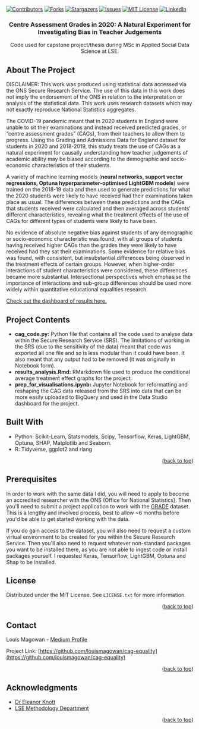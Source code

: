 <div id="top"></div>
<!--
*** Thanks for checking out the Best-README-Template. If you have a suggestion
*** that would make this better, please fork the repo and create a pull request
*** or simply open an issue with the tag "enhancement".
*** Don't forget to give the project a star!
*** Thanks again! Now go create something AMAZING! :D
-->



<!-- PROJECT SHIELDS -->
<!--
*** I'm using markdown "reference style" links for readability.
*** Reference links are enclosed in brackets [ ] instead of parentheses ( ).
*** See the bottom of this document for the declaration of the reference variables
*** for contributors-url, forks-url, etc. This is an optional, concise syntax you may use.
*** https://www.markdownguide.org/basic-syntax/#reference-style-links
-->
[![Contributors][contributors-shield]][contributors-url]
[![Forks][forks-shield]][forks-url]
[![Stargazers][stars-shield]][stars-url]
[![Issues][issues-shield]][issues-url]
[![MIT License][license-shield]][license-url]
[![LinkedIn][linkedin-shield]][linkedin-url]


<h3 align="center">Centre Assessment Grades in 2020: A Natural Experiment for Investigating Bias in Teacher Judgements</h3>

  <p align="center">
    Code used for capstone project/thesis during MSc in Applied Social Data Science at LSE.
  </p>
</div>





<!-- ABOUT THE PROJECT -->
## About The Project

DISCLAIMER: This work was produced using statistical data accessed via the ONS Secure Research Service. The use of this data in this work does not imply the endorsement of the ONS in relation to the interpretation or analysis of the statistical data. This work uses research datasets which may not exactly reproduce National Statistics aggregates.

The COVID-19 pandemic meant that in 2020 students in England were unable to sit their examinations and instead received predicted grades, or “centre assessment grades” (CAGs), from their teachers to allow them to progress. Using the Grading and Admissions Data for England dataset for students in 2020 and 2018-2019, this study treats the use of CAGs as a natural experiment for causally understanding how teacher judgements of academic ability may be biased according to the demographic and socio-economic characteristics of their students. 

A variety of machine learning models (<b>neural networks, support vector regressions, Optuna hyperparameter-optimised LightGBM models</b>) were trained on the 2018-19 data and then used to generate predictions for what the 2020 students were likely to have received had their examinations taken place as usual. The differences between these predictions and the CAGs that students received were calculated and then averaged across students’ different characteristics, revealing what the treatment effects of the use of CAGs for different types of students were likely to have been. 

No evidence of absolute negative bias against students of any demographic or socio-economic characteristic was found, with all groups of students having received higher CAGs than the grades they were likely to have received had they sat their examinations. Some evidence for relative bias was found, with consistent, but insubstantial differences being observed in the treatment effects of certain groups. However, when higher-order interactions of student characteristics were considered, these differences became more substantial. Intersectional perspectives which emphasise the importance of interactions and sub-group differences should be used more widely within quantitative educational equalities research.

  <a align="center" href="https://datastudio.google.com/reporting/7c49d7ca-ae1c-43cf-a8f7-8e70d969fbad">
Check out the dashboard of results here.
  </a>

## Project Contents

* <b>cag_code.py:</b> Python file that contains all the code used to analyse data within the Secure Research Service (SRS). The limitations of working in the SRS (due to the sensitivity of the data) meant that code was exported all one file and so is less modular than it could have been. It also meant that any output had to be removed (it was originally in Notebook form).
* <b>results_analysis.Rmd:</b> RMarkdown file used to produce the conditional average treatment effect graphs for the project.
* <b>prep_for_visualisations.ipynb:</b> Jupyter Notebook for reformatting and reshaping the CAG data released from the SRS into data that can be more easily uploaded to BigQuery and used in the Data Studio dashboard for the project.

## Built With

* Python: Scikit-Learn, Statsmodels, Scipy, Tensorflow, Keras, LightGBM, Optuna, SHAP, Matplotlib and Seaborn.
* R: Tidyverse, ggplot2 and rlang

<p align="right">(<a href="#top">back to top</a>)</p>





## Prerequisites

In order to work with the same data I did, you will need to apply to become an accredited researcher with the ONS (Office for National Statistics). Then you'll need to submit a project application to work with the [GRADE](https://www.gov.uk/government/publications/grading-and-admissions-data-for-england-grade-framework) dataset. This is a lengthy and involved process, best to allow ~6 months before you'd be able to get started working with the data.

If you do gain access to the dataset, you will also need to request a custom virtual environment to be created for you within the Secure Research Service. Then you'll also need to request whatever non-standard packages you want to be installed there, as you are not able to ingest code or install packages yourself. I requested Keras, Tensorflow, LightGBM, Optuna and Shap to be installed.






<!-- LICENSE -->
## License

Distributed under the MIT License. See `LICENSE.txt` for more information.

<p align="right">(<a href="#top">back to top</a>)</p>



<!-- CONTACT -->
## Contact

Louis Magowan - [Medium Profile](https://medium.com/@louismagowan42)

Project Link: [https://github.com/louismagowan/cag-equality](https://github.com/louismagowan/cag-equality)

<p align="right">(<a href="#top">back to top</a>)</p>



<!-- ACKNOWLEDGMENTS -->
## Acknowledgments

* [Dr Eleanor Knott](https://www.lse.ac.uk/Methodology/People/Academic-Staff/Ellie-Knott/Ellie-Knott)
* [LSE Methodology Department](https://www.lse.ac.uk/methodology)

<p align="right">(<a href="#top">back to top</a>)</p>



<!-- MARKDOWN LINKS & IMAGES -->
<!-- https://www.markdownguide.org/basic-syntax/#reference-style-links -->
[contributors-shield]: https://img.shields.io/github/contributors/louismagowan/cag-equality.svg?style=for-the-badge
[contributors-url]: https://github.com/louismagowan/cag-equality/graphs/contributors
[forks-shield]: https://img.shields.io/github/forks/louismagowan/cag-equality.svg?style=for-the-badge
[forks-url]: https://github.com/louismagowan/cag-equality/network/members
[stars-shield]: https://img.shields.io/github/stars/louismagowan/cag-equality.svg?style=for-the-badge
[stars-url]: https://github.com/louismagowan/cag-equality/stargazers
[issues-shield]: https://img.shields.io/github/issues/louismagowan/cag-equality.svg?style=for-the-badge
[issues-url]: https://github.com/louismagowan/cag-equality/issues
[license-shield]: https://img.shields.io/github/license/louismagowan/cag-equality.svg?style=for-the-badge
[license-url]: https://github.com/louismagowan/cag-equality/blob/master/LICENSE.txt
[linkedin-shield]: https://img.shields.io/badge/-LinkedIn-black.svg?style=for-the-badge&logo=linkedin&colorB=555
[linkedin-url]: https://www.linkedin.com/in/louismagowan/
